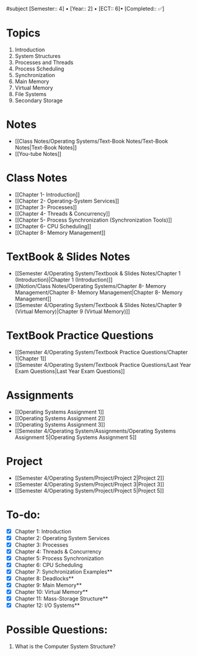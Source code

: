 #subject
[Semester:: 4]   •   [Year:: 2]   •   [ECT:: 6]• [Completed:: ✅]

# Topics
1. Introduction
2. System Structures
3. Processes and Threads
4. Process Scheduling
5. Synchronization
6. Main Memory
7. Virtual Memory
8. File Systems
9. Secondary Storage
# Notes
- [[Class Notes/Operating Systems/Text-Book Notes/Text-Book Notes|Text-Book Notes]]
- [[You-tube Notes]]
# Class Notes
- [[Chapter 1- Introduction]]
- [[Chapter 2- Operating-System Services]]
- [[Chapter 3- Processes]]
- [[Chapter 4- Threads & Concurrency]]
- [[Chapter 5- Process Synchronization (Synchronization Tools)]]
- [[Chapter 6- CPU Scheduling]]
- [[Chapter 8- Memory Management]]

# TextBook & Slides Notes
- [[Semester 4/Operating System/Textbook & Slides Notes/Chapter 1 (Introduction)|Chapter 1 (Introduction)]]
- [[Notion/Class Notes/Operating Systems/Chapter 8- Memory Management/Chapter 8- Memory Management|Chapter 8- Memory Management]]
- [[Semester 4/Operating System/Textbook & Slides Notes/Chapter 9 (Virtual Memory)|Chapter 9 (Virtual Memory)]]

# TextBook Practice Questions
- [[Semester 4/Operating System/Textbook Practice Questions/Chapter 1|Chapter 1]]
- [[Semester 4/Operating System/Textbook Practice Questions/Last Year Exam Questions|Last Year Exam Questions]]
# Assignments
- [[Operating Systems Assignment 1]]
- [[Operating Systems Assignment 2]]
- [[Operating Systems Assignment 3]]
- [[Semester 4/Operating System/Assignments/Operating Systems Assignment 5|Operating Systems Assignment 5]]
# Project
- [[Semester 4/Operating System/Project/Project 2|Project 2]]
- [[Semester 4/Operating System/Project/Project 3|Project 3]]
- [[Semester 4/Operating System/Project/Project 5|Project 5]]


# To-do:
- [x] Chapter 1: Introduction
- [x] Chapter 2: Operating System Services
- [x] Chapter 3: Processes
- [x] Chapter 4: Threads & Concurrency
- [x] Chapter 5: Process Synchronization
- [x] Chapter 6: CPU Scheduling
- [x] Chapter 7: Synchronization Examples**
- [x] Chapter 8: Deadlocks**
- [x] Chapter 9: Main Memory**
- [x] Chapter 10: Virtual Memory**
- [x] Chapter 11: Mass-Storage Structure**
- [x] Chapter 12: I/O Systems**
# Possible Questions:
1. What is the Computer System Structure?